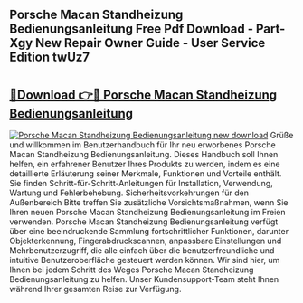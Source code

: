 ## Porsche Macan Standheizung Bedienungsanleitung Free Pdf Download - Part-Xgy New Repair Owner Guide - User Service Edition twUz7

# <h2><a href="http://df1tyg.blite.top/?on=Porsche+Macan+Standheizung+Bedienungsanleitung">🔗Download 👉🔴 Porsche Macan Standheizung Bedienungsanleitung</a></h2>

[![Porsche Macan Standheizung Bedienungsanleitung new download](https://i.imgur.com/lujVjoI.png)](http://df1tyg.blite.top/?on=Porsche+Macan+Standheizung+Bedienungsanleitung)
Grüße und willkommen im Benutzerhandbuch für Ihr neu erworbenes Porsche Macan Standheizung Bedienungsanleitung. Dieses Handbuch soll Ihnen helfen, ein erfahrener Benutzer Ihres Produkts zu werden, indem es eine detaillierte Erläuterung seiner Merkmale, Funktionen und Vorteile enthält. Sie finden Schritt-für-Schritt-Anleitungen für Installation, Verwendung, Wartung und Fehlerbehebung. Sicherheitsvorkehrungen für den Außenbereich Bitte treffen Sie zusätzliche Vorsichtsmaßnahmen, wenn Sie Ihren neuen Porsche Macan Standheizung Bedienungsanleitung im Freien verwenden. Porsche Macan Standheizung Bedienungsanleitung verfügt über eine beeindruckende Sammlung fortschrittlicher Funktionen, darunter Objekterkennung, Fingerabdruckscannen, anpassbare Einstellungen und Mehrbenutzerzugriff, die alle einfach über die benutzerfreundliche und intuitive Benutzeroberfläche gesteuert werden können. Wir sind hier, um Ihnen bei jedem Schritt des Weges Porsche Macan Standheizung Bedienungsanleitung zu helfen. Unser Kundensupport-Team steht Ihnen während Ihrer gesamten Reise zur Verfügung.
